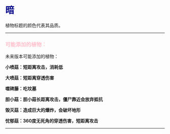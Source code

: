 # <font color="darkblue">暗</font>

植物标题的颜色代表其品质。

---

### <font color="pink">可能添加的植物：</font>

未来版本可能添加的植物：

**小喷菇：短距离攻击，消耗低**

**大喷菇：短距离穿透伤害**

**噬碑藤：吃坟墓**

**胆小菇：胆小菇长距离攻击，僵尸靠近会放弃抵抗**

**毁灭菇：造成巨大的爆炸，会破坏地形**

**忧郁菇：360度无死角的穿透伤害，短距离攻击**

---